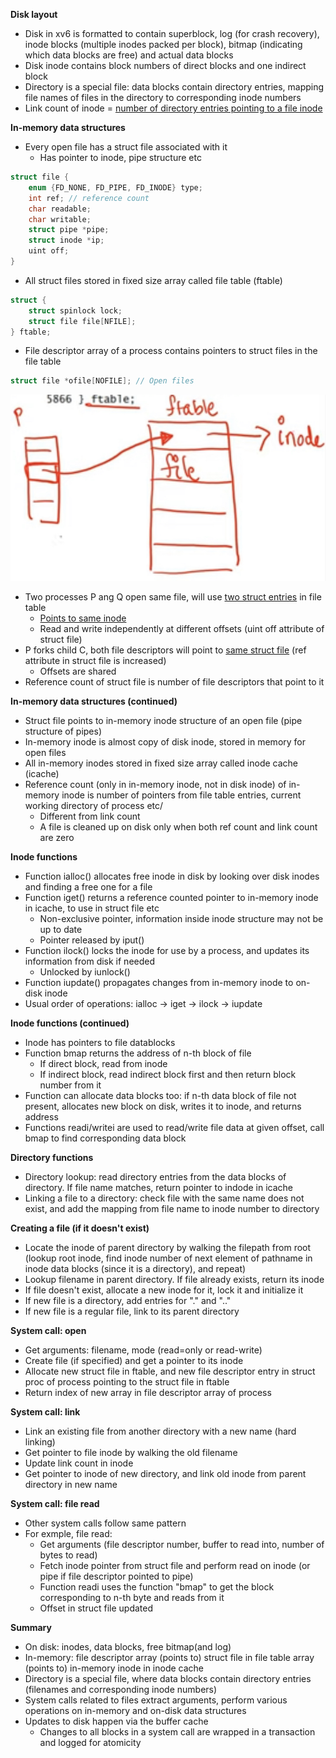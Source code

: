 **Disk layout**
- Disk in xv6 is formatted to contain superblock, log (for crash recovery), inode blocks (multiple inodes packed per block), bitmap (indicating which data blocks are free) and actual data blocks
- Disk inode contains block numbers of direct blocks and one indirect block
- Directory is a special file: data blocks contain directory entries, mapping file names of files in the directory to corresponding inode numbers
- Link count of inode = <u>number of directory entries pointing to a file inode</u>

**In-memory data structures**
- Every open file has a struct file associated with it
    * Has pointer to inode, pipe structure etc
```c
struct file {
    enum {FD_NONE, FD_PIPE, FD_INODE} type;
    int ref; // reference count
    char readable;
    char writable;
    struct pipe *pipe;
    struct inode *ip;
    uint off;
}
```
- All struct files stored in fixed size array called file table (ftable)
```c
struct {
    struct spinlock lock;
    struct file file[NFILE];
} ftable;
```
- File descriptor array of a process contains pointers to struct files in the file table
```c
struct file *ofile[NOFILE]; // Open files
```

![](assets/in-memory-data-structures.jpeg)

- Two processes P ang Q open same file, will use <u>two struct entries</u> in file table
    * <u>Points to same inode</u>
    * Read and write independently at different offsets (uint off attribute of struct file)
- P forks child C, both file descriptors will point to <u>same struct file</u> (ref attribute in struct file is increased)
    * Offsets are shared
- Reference count of struct file is number of file descriptors that point to it

**In-memory data structures (continued)**
- Struct file points to in-memory inode structure of an open file (pipe structure of pipes)
- In-memory inode is almost copy of disk inode, stored in memory for open files
- All in-memory inodes stored in fixed size array called inode cache (icache)
- Reference count (only in in-memory inode, not in disk inode) of in-memory inode is number of pointers from file table entries, current working directory of process etc/
    * Different from link count
    * A file is cleaned up on disk only when both ref count and link count are zero

**Inode functions**
- Function ialloc() allocates free inode in disk by looking over disk inodes and finding a free one for a file
- Function iget() returns a reference counted pointer to in-memory inode in icache, to use in struct file etc
    * Non-exclusive pointer, information inside inode structure may not be up to date
    * Pointer released by iput()
- Function ilock() locks the inode for use by a process, and updates its information from disk if needed
    * Unlocked by iunlock()
- Function iupdate() propagates changes from in-memory inode to on-disk inode
- Usual order of operations: ialloc -> iget -> ilock -> iupdate

**Inode functions (continued)**
- Inode has pointers to file datablocks
- Function bmap returns the address of n-th block of file
    * If direct block, read from inode
    * If indirect block, read indirect block first and then return block number from it
- Function can allocate data blocks too: if n-th data block of file not present, allocates new block on disk, writes it to inode, and returns address
- Functions readi/writei are used to read/write file data at given offset, call bmap to find corresponding data block

**Directory functions**
- Directory lookup: read directory entries from the data blocks of directory. If file name matches, return pointer to indode in icache
- Linking a file to a directory: check file with the same name does not exist, and add the mapping from file name to inode number to directory 

**Creating a file (if it doesn't exist)**
- Locate the inode of parent directory by walking the filepath from root (lookup root inode, find inode number of next element of pathname in inode data blocks (since it is a directory), and repeat)
- Lookup filename in parent directory. If file already exists, return its inode
- If file doesn't exist, allocate a new inode for it, lock it and initialize it
- If new file is a directory, add entries for "." and ".."
- If new file is a regular file, link to its parent directory

**System call: open**
- Get arguments: filename, mode (read=only or read-write)
- Create file (if specified) and get a pointer to its inode
- Allocate new struct file in ftable, and new file descriptor entry in struct proc of process pointing to the struct file in ftable
- Return index of new array in file descriptor array of process

**System call: link**
- Link an existing file from another directory with a new name (hard linking)
- Get pointer to file inode by walking the old filename
- Update link count in inode
- Get pointer to inode of new directory, and link old inode from parent directory in new name

**System call: file read**
- Other system calls follow same pattern
- For exmple, file read:
    * Get arguments (file descriptor number, buffer to read into, number of bytes to read)
    * Fetch inode pointer from struct file and perform read on inode (or pipe if file descriptor pointed to pipe)
    * Function readi uses the function "bmap" to get the block corresponding to n-th byte and reads from it
    * Offset in struct file updated

**Summary**
- On disk: inodes, data blocks, free bitmap(and log)
- In-memory: file descriptor array (points to) struct file in file table array (points to) in-memory inode in inode cache
- Directory is a special file, where data blocks contain directory entries (filenames and corresponding inode numbers)
- System calls related to files extract arguments, perform various operations on in-memory and on-disk data structures
- Updates to disk happen via the buffer cache
    * Changes to all blocks in a system call are wrapped in a transaction and logged for atomicity